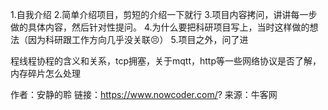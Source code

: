 1.自我介绍
2.简单介绍项目，剪短的介绍一下就行
3.项目内容拷问，讲讲每一步做的具体内容，然后针对性提问。
4.为什么要把科研项目写上，当时这样做的想法（因为科研跟工作方向几乎没关联😣）
5.项目之外，问了进

程线程协程的含义和关系，tcp拥塞，关于mqtt，http等一些网络协议是否了解，内存碎片怎么处理

作者：安静的聆
链接：https://www.nowcoder.com/?
来源：牛客网